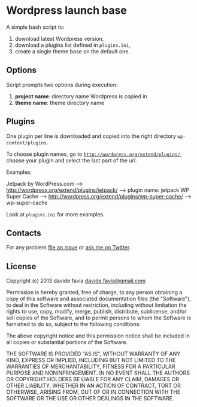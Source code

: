 Wordpress launch base
=====================

A simple bash script to:

1. download latest Wordpress version,
2. download a plugins list defined in <code>plugins.ini</code>,
3. create a single theme base on the default one.

Options
-------
Script prompts two options during execution:

1. **project name**: directory name Wordpress is copied in
2. **theme name**: theme directory name

Plugins
-------
One plugin per line is downloaded and copied into the right directory <code>wp-content/plugins</code>.

To choose plugin names, go to <code>http://wordpress.org/extend/plugins/</code>, choose your plugin and select the last part of the url.

Examples:

Jetpack by WordPress.com --> http://wordpress.org/extend/plugins/jetpack/ --> plugin name: jetpack
WP Super Cache --> http://wordpress.org/extend/plugins/wp-super-cache/ --> wp-super-cache

Look at <code>plugins.ini</code> for more examples.

Contacts
--------
For any problem [file an issue](https://github.com/davidefavia/jquery-mobile-theme-lesscss/issues "jQuery Mobile theme LessCSS issues") or [ask me on Twitter](https://twitter.com/_davide "@_davide").

License
-------
Copyright (c) 2013 davide favia <davide.favia@gmail.com>

Permission is hereby granted, free of charge, to any person obtaining a copy of this software and associated documentation files (the "Software"), to deal in the Software without restriction, including without limitation the rights to use, copy, modify, merge, publish, distribute, sublicense, and/or sell copies of the Software, and to permit persons to whom the Software is furnished to do so, subject to the following conditions:

The above copyright notice and this permission notice shall be included in all copies or substantial portions of the Software.

THE SOFTWARE IS PROVIDED "AS IS", WITHOUT WARRANTY OF ANY KIND, EXPRESS OR IMPLIED, INCLUDING BUT NOT LIMITED TO THE WARRANTIES OF MERCHANTABILITY, FITNESS FOR A PARTICULAR PURPOSE AND NONINFRINGEMENT. IN NO EVENT SHALL THE AUTHORS OR COPYRIGHT HOLDERS BE LIABLE FOR ANY CLAIM, DAMAGES OR OTHER LIABILITY, WHETHER IN AN ACTION OF CONTRACT, TORT OR OTHERWISE, ARISING FROM, OUT OF OR IN CONNECTION WITH THE SOFTWARE OR THE USE OR OTHER DEALINGS IN THE SOFTWARE.
